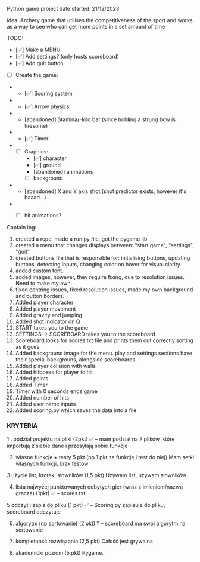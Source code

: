 Python game project
date started: 21/12/2023


idea:
Archery game that utilises the competitiveness of the sport and works as a way to see who can get more points in a set amount of time




TODO:
- [✅] Make a MENU
- [✅] Add settings? (only hosts scoreboard)
- [✅] Add quit button
- [ ] Create the game:
- - [✅] Scoring system
- - [✅] Arrow physics
- - [abandoned] Stamina/Hold bar (since holding a strung bow is tiresome)
- - [✅] Timer
- - [ ] Graphics:
    - [✅] character 
    - [✅] ground
    - [abandoned] animations
    - [ ] background
- - [abandoned] X and Y axis shot (shot predictor exists, however it's baaad...)
- - [ ] hit animations?









Captain log:
1. created a repo, made a run.py file, got the pygame lib
2. created a menu that changes displays between: "start game", "settings", "quit"
3. created buttons file that is responsible for: initialising buttons, updating buttons, detecting inputs, changing color on hover for visual clarity.
4. added custom font.
5. added images, however, they require fixing, due to resolution issues. Need to make my own.
6. fixed centring issues, fixed resolution issues, made my own background and button borders.
7. Added player character
8. Added player movement
9. Added gravity and jumping
10. Added shot indicator on Q
11. START takes you to the game
12. SETTINGS -> SCOREBOARD takes you to the scoreboard
13. Scoreboard looks for scores.txt file and prints them out correctly sorting as it goes
14. Added background image for the menu. play and settings sections have their special backgrouns, alongside scoreboards.
15. Added player collision with walls
16. Added hitboxes for player to hit
17. Added points
18. Added Timer
19. Timer with 0 seconds ends game
20. Added number of hits
21. Added user name inputs
22. Added scoring.py which saves the data into a file


### KRYTERIA
1 . podział projektu na pliki (2pkt)
✅ – mam podział na 7 plików, które importują z siebie dane i przesyłają sobie funkcje

2.  własne funkcje + testy 5 pkt (po 1 pkt za funkcję i test do niej)
Mam setki własnych funkcji, brak testów

3 użycie list, krotek, słowników (1,5 pkt)
Używam list, używam słowników

4. lista  najwyżej punktowanych odbytych gier (wraz z imieniem/nazwą gracza).(1pkt)
✅ – scores.txt

5 odczyt i zapis do pliku (1 pkt)
✅ – Scoring.py zapisuje do pliku, scoreboard odczytuje

6. algorytm  (np sortowanie) (2 pkt)
? – scoreboard ma swój algorytm na sortowanie

7. kompletność rozwiązania (2,5 pkt)
Całość jest grywalna

8. akademicki poziom (5 pkt)
Pygame.
